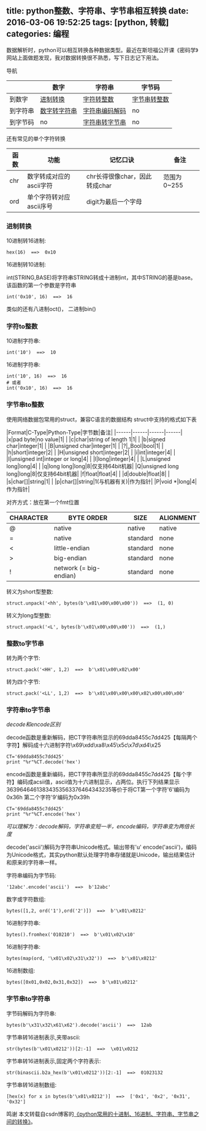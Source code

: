 title: python整数、字符串、字节串相互转换
date: 2016-03-06 19:52:25
tags: [python, 转载]
categories: 编程
---
数据解析时，python可以相互转换各种数据类型。最近在斯坦福公开课《密码学》网站上面做题发现，我对数据转换很不熟悉，写下日志记下用法。
<!-- more -->

导航

| |数字|字符串|字节码|
|-|---|-----|-----|
|到数字|[进制转换](#进制转换)|[字符转整数](#字符to整数)|[字节串转整数](#字节串to整数)|
|到字符串|[数字转字符串](#整数to字节串)|[字符串编码解码](#字节串to字符串)|no|
|到字节码|no|[字符串转字节串](字符串to字节串)|no|

还有常见的单个字符转换

|函数|功能|记忆口诀|备注|
|--|--|--|--|
|chr|数字转成对应的ascii字符|chr长得很像char，因此转成char|范围为0~255|
|ord|单个字符转对应ascii序号|digit为最后一个字母| |

### 进制转换
10进制转16进制: 

	hex(16)  ==>  0x10
    
16进制转10进制: 

int(STRING,BASE)将字符串STRING转成十进制int，其中STRING的基是base。该函数的第一个参数是字符串
	
    int('0x10', 16)  ==>  16
    
类似的还有八进制oct()， 二进制bin()


### 字符to整数
10进制字符串: 

	int('10')  ==>  10

16进制字符串: 

	int('10', 16)  ==>  16
    # 或者
	int('0x10', 16)  ==>  16

### 字节串to整数
使用网络数据包常用的struct，兼容C语言的数据结构
struct中支持的格式如下表

|Format|C-Type|Python-Type|字节数|备注|
|------|------|------|------|
|x|pad byte|no value|1| |
|c|char|string of length 1|1| |
|b|signed char|integer|1| |
|B|unsigned char|integer|1| |
|?|_Bool|bool|1| |
|h|short|integer|2| |
|H|unsigned short|integer|2| |
|i|int|integer|4| |
|I|unsigned int|integer or long|4| |
|l|long|integer|4| |
|L|unsigned long|long|4| |
|q|long long|long|8|仅支持64bit机器|
|Q|unsigned long long|long|8|仅支持64bit机器|
|f|float|float|4| |
|d|double|float|8| |
|s|char[]|string|1| |
|p|char[]|string|1(与机器有关)|作为指针|
|P|void *|long|4|作为指针|

对齐方式：放在第一个fmt位置

|CHARACTER|BYTE ORDER|SIZE|ALIGNMENT|
|----|----|----|----|
|@|native|native|native|
|=|native|standard|none|
|<|little-endian|standard|none|
|>|big-endian|standard|none|
|!|network (= big-endian)|standard|none|

转义为short型整数:

	struct.unpack('<hh', bytes(b'\x01\x00\x00\x00'))  ==>  (1, 0)
    
转义为long型整数: 

	struct.unpack('<L', bytes(b'\x01\x00\x00\x00'))  ==>  (1,)

### 整数to字节串
转为两个字节: 

	struct.pack('<HH', 1,2)  ==>  b'\x01\x00\x02\x00'

转为四个字节: 

	struct.pack('<LL', 1,2)  ==>  b'\x01\x00\x00\x00\x02\x00\x00\x00'


### 字符串to字节串

*decode和encode区别*

decode函数是重新解码，把CT字符串所显示的69dda8455c7dd425【每隔两个字符】解码成十六进制字符\x69\xdd\xa8\x45\x5c\x7d\xd4\x25

    CT='69dda8455c7dd425'
    print "%r"%CT.decode('hex')

encode函数是重新编码，把CT字符串所显示的69dda8455c7dd425【每个字符】编码成acsii值，ascii值为十六进制显示，占两位。执行下列结果显示36396464613834353563376464343235等价于将CT第一个字符'6'编码为0x36h 第二个字符'9'编码为0x39h

    CT='69dda8455c7dd425'
    print "%r"%CT.encode('hex')
    
*可以理解为：decode解码，字符串变短一半，encode编码，字符串变为两倍长度*

decode('ascii')解码为字符串Unicode格式。输出带有'u'
encode('ascii')，编码为Unicode格式，其实python默认处理字符串存储就是Unicode，输出结果估计和原来的字符串一样。

字符串编码为字节码: 

	'12abc'.encode('ascii')  ==>  b'12abc'

数字或字符数组: 

	bytes([1,2, ord('1'),ord('2')])  ==>  b'\x01\x0212'

16进制字符串:

	bytes().fromhex('010210')  ==>  b'\x01\x02\x10'

16进制字符串: 

	bytes(map(ord, '\x01\x02\x31\x32'))  ==>  b'\x01\x0212'

16进制数组: 

	bytes([0x01,0x02,0x31,0x32])  ==>  b'\x01\x0212'


### 字节串to字符串
字节码解码为字符串: 

	bytes(b'\x31\x32\x61\x62').decode('ascii')  ==>  12ab
    
字节串转16进制表示,夹带ascii: 

	str(bytes(b'\x01\x0212'))[2:-1]  ==>  \x01\x0212

字节串转16进制表示,固定两个字符表示: 

	str(binascii.b2a_hex(b'\x01\x0212'))[2:-1]  ==>  01023132

字节串转16进制数组: 

	[hex(x) for x in bytes(b'\x01\x0212')]  ==>  ['0x1', '0x2', '0x31', '0x32']



鸣谢
本文转载自csdn博客的[《python常用的十进制、16进制、字符串、字节串之间的转换》](http://blog.csdn.net/crylearner/article/details/38521685)。